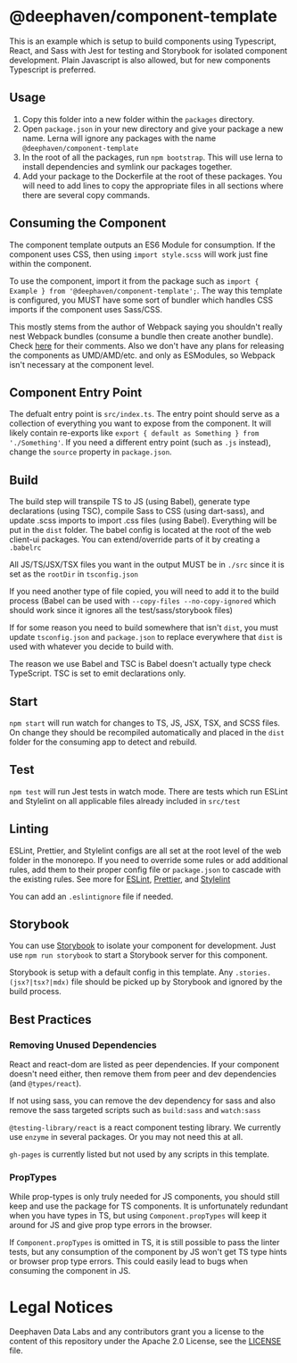 # @deephaven/component-template

This is an example which is setup to build components using Typescript, React, and Sass with Jest for testing and Storybook for isolated component development. Plain Javascript is also allowed, but for new components Typescript is preferred.

## Usage

1. Copy this folder into a new folder within the `packages` directory.
1. Open `package.json` in your new directory and give your package a new name. Lerna will ignore any packages with the name `@deephaven/component-template`
1. In the root of all the packages, run `npm bootstrap`. This will use lerna to install dependencies and symlink our packages together.
1. Add your package to the Dockerfile at the root of these packages. You will need to add lines to copy the appropriate files in all sections where there are several copy commands.

## Consuming the Component

The component template outputs an ES6 Module for consumption. If the component uses CSS, then using `import style.scss` will work just fine within the component.

To use the component, import it from the package such as `import { Example } from '@deephaven/component-template';`.
The way this template is configured, you MUST have some sort of bundler which handles CSS imports if the component uses Sass/CSS.

This mostly stems from the author of Webpack saying you shouldn't really nest Webpack bundles (consume a bundle then create another bundle). Check [here](https://github.com/webpack/webpack/issues/11277#issuecomment-670850832) for their comments. Also we don't have any plans for releasing the components as UMD/AMD/etc. and only as ESModules, so Webpack isn't necessary at the component level.

## Component Entry Point

The defualt entry point is `src/index.ts`. The entry point should serve as a collection of everything you want to expose from the component. It will likely contain re-exports like `export { default as Something } from './Something'`. If you need a different entry point (such as `.js` instead), change the `source` property in `package.json`.

## Build

The build step will transpile TS to JS (using Babel), generate type declarations (using TSC), compile Sass to CSS (using dart-sass), and update .scss imports to import .css files (using Babel). Everything will be put in the `dist` folder. The babel config is located at the root of the web client-ui packages. You can extend/override parts of it by creating a `.babelrc`

All JS/TS/JSX/TSX files you want in the output MUST be in `./src` since it is set as the `rootDir` in `tsconfig.json`

If you need another type of file copied, you will need to add it to the build process (Babel can be used with `--copy-files --no-copy-ignored` which should work since it ignores all the test/sass/storybook files)

If for some reason you need to build somewhere that isn't `dist`, you must update `tsconfig.json` and `package.json` to replace everywhere that `dist` is used with whatever you decide to build with.

The reason we use Babel and TSC is Babel doesn't actually type check TypeScript. TSC is set to emit declarations only.

## Start

`npm start` will run watch for changes to TS, JS, JSX, TSX, and SCSS files. On change they should be recompiled automatically and placed in the `dist` folder for the consuming app to detect and rebuild.

## Test

`npm test` will run Jest tests in watch mode. There are tests which run ESLint and Stylelint on all applicable files already included in `src/test`

## Linting

ESLint, Prettier, and Stylelint configs are all set at the root level of the web folder in the monorepo. If you need to override some rules or add additional rules, add them to their proper config file or `package.json` to cascade with the existing rules. See more for [ESLint](https://eslint.org/docs/user-guide/configuring/configuration-files#cascading-and-hierarchy), [Prettier](https://prettier.io/docs/en/configuration.html), and [Stylelint](https://stylelint.io/user-guide/configure)

You can add an `.eslintignore` file if needed.

## Storybook

You can use [Storybook](https://storybook.js.org/) to isolate your component for development. Just use `npm run storybook` to start a Storybook server for this component.

Storybook is setup with a default config in this template. Any `.stories.(jsx?|tsx?|mdx)` file should be picked up by Storybook and ignored by the build process.

## Best Practices

### Removing Unused Dependencies

React and react-dom are listed as peer dependencies. If your component doesn't need either, then remove them from peer and dev dependencies (and `@types/react`).

If not using sass, you can remove the dev dependency for sass and also remove the sass targeted scripts such as `build:sass` and `watch:sass`

`@testing-library/react` is a react component testing library. We currently use `enzyme` in several packages. Or you may not need this at all.

`gh-pages` is currently listed but not used by any scripts in this template.

### PropTypes

While prop-types is only truly needed for JS components, you should still keep and use the package for TS components.
It is unfortunately redundant when you have types in TS, but using `Component.propTypes` will keep it around for JS and give prop type errors in the browser.

If `Component.propTypes` is omitted in TS, it is still possible to pass the linter tests, but any consumption of the component by JS won't get TS type hints or browser prop type errors. This could easily lead to bugs when consuming the component in JS.

# Legal Notices

Deephaven Data Labs and any contributors grant you a license to the content of this repository under the Apache 2.0 License, see the [LICENSE](../../LICENSE) file.
